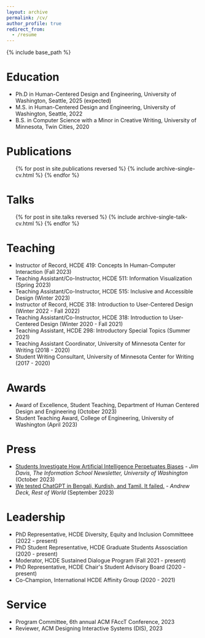 ```yaml
---
layout: archive
permalink: /cv/
author_profile: true
redirect_from:
  - /resume
---
```


{% include base_path %}

Education
======
* Ph.D in Human-Centered Design and Engineering, University of Washington, Seattle, 2025 (expected)
* M.S. in Human-Centered Design and Engineering, University of Washington, Seattle, 2022
* B.S. in Computer Science with a Minor in Creative Writing, University of Minnesota, Twin Cities, 2020
  

Publications
======
 <ul>{% for post in site.publications reversed %}
    {% include archive-single-cv.html %}
  {% endfor %}</ul>
  
 
Talks
======
 <ul>{% for post in site.talks reversed %}
    {% include archive-single-talk-cv.html %}
  {% endfor %}</ul> 
  
Teaching
======
* Instructor of Record, HCDE 419: Concepts In Human-Computer Interaction (Fall 2023)
* Teaching Assistant/Co-Instructor, HCDE 511: Information Visualization (Spring 2023)
* Teaching Assistant/Co-Instructor, HCDE 515: Inclusive and Accessible Design (Winter 2023)
* Instructor of Record, HCDE 318: Introduction to User-Centered Design (Winter 2022 - Fall 2022)
* Teaching Assistant/Co-Instructor, HCDE 318: Introduction to User-Centered Design (Winter 2020 - Fall 2021)
* Teaching Assistant, HCDE 298: Introductory Special Topics (Summer 2021)
* Teaching Assistant Coordinator, University of Minnesota Center for Writing (2018 - 2020)
* Student Writing Consultant, University of Minnesota Center for Writing (2017 - 2020)

Awards
======
* Award of Excellence, Student Teaching, Department of Human Centered Design and Engineering (October 2023)
* Student Teaching Award, College of Engineering, University of Washington (April 2023)

Press
======
* [Students Investigate How Artificial Intelligence Perpetuates Biases](https://ischool.uw.edu/news/2023/10/students-investigate-how-artificial-intelligence-perpetuates-biases?fbclid=IwAR2nyV0_RiuBVnutpGhnZucRD6e837bVYqHUDzKWWB4iV8KHhj6ltDHDF4A) - _Jim Davis, The Information School Newsletter, University of Washington_ (October 2023)
* [We tested ChatGPT in Bengali, Kurdish, and Tamil. It failed.](https://restofworld.org/2023/chatgpt-problems-global-language-testing/) - _Andrew Deck, Rest of World_ (September 2023)


Leadership
======
* PhD Representative, HCDE Diversity, Equity and Inclusion Committeee (2022 - present)
* PhD Student Representative, HCDE Graduate Students Assosciation (2020 - present) 
* Moderator, HCDE Sustained Dialogue Program (Fall 2021 - present)
* PhD Representative, HCDE Chair's Student Advisory Board (2020 - present)
* Co-Champion, International HCDE Affinity Group (2020 - 2021) 

Service
======
*  Program Committee, 6th annual ACM FAccT Conference, 2023
*  Reviewer, ACM Designing Interactive Systems (DIS), 2023
